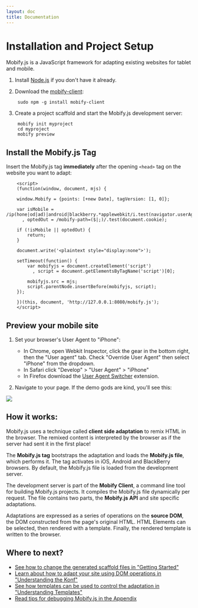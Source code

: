 ```yaml
---
layout: doc
title: Documentation
---
```


# Installation and Project Setup 

Mobify.js is a JavaScript framework for adapting existing websites for tablet and mobile.

1. Install <a href="http://nodejs.org/">Node.js</a> if you don't have it already.

1. Download the [mobify-client](https://github.com/mobify/mobify-client):

        sudo npm -g install mobify-client

1. Create a project scaffold and start the Mobify.js development server:

        mobify init myproject
        cd myproject
        mobify preview

## Install the Mobify.js Tag

Insert the Mobify.js tag **immediately** after the opening `<head>` tag on the website you want to adapt:

        <script>
        (function(window, document, mjs) {

        window.Mobify = {points: [+new Date], tagVersion: [1, 0]};

        var isMobile = /ip(hone|od|ad)|android|blackberry.*applewebkit/i.test(navigator.userAgent)
          , optedOut = /mobify-path=($|;)/.test(document.cookie);

        if (!isMobile || optedOut) {
            return;
        }

        document.write('<plaintext style="display:none">');

        setTimeout(function() {
            var mobifyjs = document.createElement('script')
              , script = document.getElementsByTagName('script')[0];

            mobifyjs.src = mjs;
            script.parentNode.insertBefore(mobifyjs, script);
        });

        })(this, document, 'http://127.0.0.1:8080/mobify.js');
        </script>

## Preview your mobile site

1. Set your browser's User Agent to "iPhone":

    * In Chrome, open Webkit Inspector, click the gear in the bottom right, then the "User agent" tab. Check "Override User Agent" then select "iPhone" from the dropdown.
    * In Safari click "Develop" > "User Agent" > "iPhone"
    * In Firefox download the [User Agent Switcher](https://addons.mozilla.org/en-US/firefox/addon/user-agent-switcher/) extension.

1. Navigate to your page. If the demo gods are kind, you'll see this:

<div class="illustration">
    <img src="/mobifyjs/static/img/init.min.png">
</div>

## How it works:

Mobify.js uses a technique called **client side adaptation** to remix HTML in the browser. The remixed content is interpreted by the browser as if the server had sent it in the first place!

The **Mobify.js tag** bootstraps the adaptation and loads the **Mobify.js file**, which performs it. The tag activates in iOS, Android and BlackBerry browsers. By default, the Mobify.js file is loaded from the development server.

The development server is part of the **Mobify Client**, a command line tool for building Mobify.js projects. It compiles the Mobify.js file dynamically per request. The file contains two parts, the **Mobify.js API** and site specific adaptations.

Adaptations are expressed as a series of operations on the **source DOM**, the DOM constructed from the page's original HTML. HTML Elements can be selected, then rendered with a template. Finally, the rendered template is written to the browser.

## Where to next?

* [See how to change the generated scaffold files in "Getting Started"](./getting-started/)
* [Learn about how to adapt your site using DOM operations in "Understanding the Konf"](./understanding-konf/)
* [See how templates can be used to control the adaptation in "Understanding Templates"](./understanding-templates/)
* [Read tips for debugging Mobify.js in the Appendix](./appendix/)

